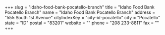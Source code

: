 +++
slug = "idaho-food-bank-pocatello-branch"
title = "Idaho Food Bank Pocatello Branch"
name = "Idaho Food Bank Pocatello Branch"
address = "555 South 1st Avenue"
cityIndexKey = "city-id-pocatello"
city = "Pocatello"
state = "ID"
postal = "83201"
website = ""
phone = "208 233-8811"
fax = ""
+++
